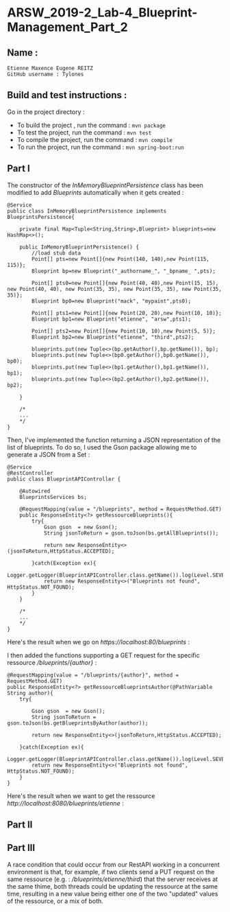 # ARSW_2019-2_Lab-4_Blueprint-Management_Part_2

## Name :

```
Etienne Maxence Eugene REITZ
GitHub username : Tylones
```

## Build and test instructions : 

Go in the project directory :

* To build the project , run the command : ```mvn package```
* To test the project, run the command : ```mvn test```
* To compile the project, run the command : ```mvn compile```
* To run the project, run the command : ```mvn spring-boot:run```


## Part I

The constructor of the *InMemoryBlueprintPersistence* class has been modified to add *Blueprints* automatically when it gets created :

```
@Service
public class InMemoryBlueprintPersistence implements BlueprintsPersistence{

    private final Map<Tuple<String,String>,Blueprint> blueprints=new HashMap<>();

    public InMemoryBlueprintPersistence() {
        //load stub data
        Point[] pts=new Point[]{new Point(140, 140),new Point(115, 115)};
        Blueprint bp=new Blueprint("_authorname_", "_bpname_ ",pts);
        
        Point[] pts0=new Point[]{new Point(40, 40),new Point(15, 15), new Point(40, 40), new Point(35, 35), new Point(35, 35), new Point(35, 35)};
        Blueprint bp0=new Blueprint("mack", "mypaint",pts0);

        Point[] pts1=new Point[]{new Point(20, 20),new Point(10, 10)};
        Blueprint bp1=new Blueprint("etienne", "arsw",pts1);

        Point[] pts2=new Point[]{new Point(10, 10),new Point(5, 5)};
        Blueprint bp2=new Blueprint("etienne", "third",pts2);
        
        blueprints.put(new Tuple<>(bp.getAuthor(),bp.getName()), bp);
        blueprints.put(new Tuple<>(bp0.getAuthor(),bp0.getName()), bp0);
        blueprints.put(new Tuple<>(bp1.getAuthor(),bp1.getName()), bp1);
        blueprints.put(new Tuple<>(bp2.getAuthor(),bp2.getName()), bp2);
        
    }
    
    /*
    ...
    */
}
```

Then, I've implemented the function returning a JSON representation of the list of blueprints. To do so, I used the Gson package allowing me to generate a JSON from a Set :
```
@Service
@RestController
public class BlueprintAPIController {
    
    @Autowired
    BlueprintsServices bs;
    
    @RequestMapping(value = "/blueprints", method = RequestMethod.GET)
    public ResponseEntity<?> getRessourceBlueprints(){
        try{
            Gson gson  = new Gson();
            String jsonToReturn = gson.toJson(bs.getAllBlueprints());
            
            return new ResponseEntity<>(jsonToReturn,HttpStatus.ACCEPTED);
            
        }catch(Exception ex){
            Logger.getLogger(BlueprintAPIController.class.getName()).log(Level.SEVERE,null,ex);
            return new ResponseEntity<>("Blueprints not found", HttpStatus.NOT_FOUND);
        }
    }
    
    /*
    ...
    */
}    
```
Here's the result when we go on *https://localhost:80/blueprints* :

[](https://i.imgur.com/0e3RXDA.png)

I then added the functions supporting a GET request for the specific ressource */blueprints/{author}* :

```
@RequestMapping(value = "/blueprints/{author}", method = RequestMethod.GET)
public ResponseEntity<?> getRessourceBlueprintsAuthor(@PathVariable String author){
    try{

        Gson gson  = new Gson();
        String jsonToReturn = gson.toJson(bs.getBlueprintsByAuthor(author));

        return new ResponseEntity<>(jsonToReturn,HttpStatus.ACCEPTED);

    }catch(Exception ex){
        Logger.getLogger(BlueprintAPIController.class.getName()).log(Level.SEVERE,null,ex);
        return new ResponseEntity<>("Blueprints not found", HttpStatus.NOT_FOUND);
    }
}
```

Here's the result when we want to get the ressource *http://localhost:8080/blueprints/etienne* :

[](https://i.imgur.com/FSdoAOK.png)







## Part II

## Part III

A race condition that could occur from our RestAPI working in a concurrent environment is that, for example, if two clients send a PUT request on the same ressource (e.g. : */blueprints/etienne/third*) that the server receives at the same thime, both threads could be updating the ressource at the same time, resulting in a new value being either one of the two "updated" values of the ressource, or a mix of both.
